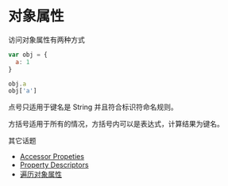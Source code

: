 # 对象属性

访问对象属性有两种方式

```js
var obj = {
  a: 1
}

obj.a
obj['a']
```

点号只适用于键名是 String 并且符合标识符命名规则。

方括号适用于所有的情况，方括号内可以是表达式，计算结果为键名。


其它话题

- [Accessor Propeties](accessors.md)
- [Property Descriptors](property-descriptors.md)
- [遍历对象属性](property-enumeration.md)
